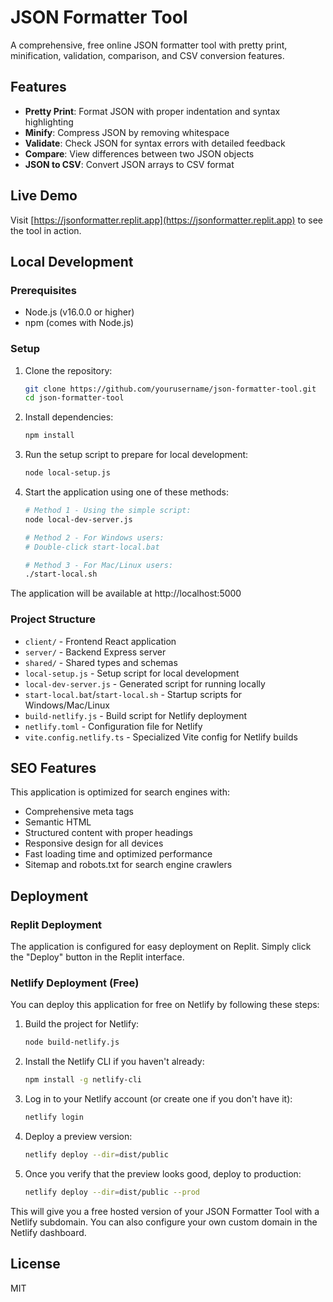 # JSON Formatter Tool

A comprehensive, free online JSON formatter tool with pretty print, minification, validation, comparison, and CSV conversion features.

## Features

- **Pretty Print**: Format JSON with proper indentation and syntax highlighting
- **Minify**: Compress JSON by removing whitespace
- **Validate**: Check JSON for syntax errors with detailed feedback
- **Compare**: View differences between two JSON objects
- **JSON to CSV**: Convert JSON arrays to CSV format

## Live Demo

Visit [https://jsonformatter.replit.app](https://jsonformatter.replit.app) to see the tool in action.

## Local Development

### Prerequisites

- Node.js (v16.0.0 or higher)
- npm (comes with Node.js)

### Setup

1. Clone the repository:
   ```bash
   git clone https://github.com/yourusername/json-formatter-tool.git
   cd json-formatter-tool
   ```

2. Install dependencies:
   ```bash
   npm install
   ```

3. Run the setup script to prepare for local development:
   ```bash
   node local-setup.js
   ```

4. Start the application using one of these methods:
   ```bash
   # Method 1 - Using the simple script:
   node local-dev-server.js
   
   # Method 2 - For Windows users:
   # Double-click start-local.bat
   
   # Method 3 - For Mac/Linux users:
   ./start-local.sh
   ```

The application will be available at http://localhost:5000

### Project Structure

- `client/` - Frontend React application
- `server/` - Backend Express server
- `shared/` - Shared types and schemas
- `local-setup.js` - Setup script for local development
- `local-dev-server.js` - Generated script for running locally
- `start-local.bat`/`start-local.sh` - Startup scripts for Windows/Mac/Linux
- `build-netlify.js` - Build script for Netlify deployment
- `netlify.toml` - Configuration file for Netlify
- `vite.config.netlify.ts` - Specialized Vite config for Netlify builds

## SEO Features

This application is optimized for search engines with:

- Comprehensive meta tags
- Semantic HTML
- Structured content with proper headings
- Responsive design for all devices
- Fast loading time and optimized performance
- Sitemap and robots.txt for search engine crawlers

## Deployment

### Replit Deployment
The application is configured for easy deployment on Replit. Simply click the "Deploy" button in the Replit interface.

### Netlify Deployment (Free)
You can deploy this application for free on Netlify by following these steps:

1. Build the project for Netlify:
   ```bash
   node build-netlify.js
   ```

2. Install the Netlify CLI if you haven't already:
   ```bash
   npm install -g netlify-cli
   ```

3. Log in to your Netlify account (or create one if you don't have it):
   ```bash
   netlify login
   ```

4. Deploy a preview version:
   ```bash
   netlify deploy --dir=dist/public
   ```

5. Once you verify that the preview looks good, deploy to production:
   ```bash
   netlify deploy --dir=dist/public --prod
   ```

This will give you a free hosted version of your JSON Formatter Tool with a Netlify subdomain. You can also configure your own custom domain in the Netlify dashboard.

## License

MIT